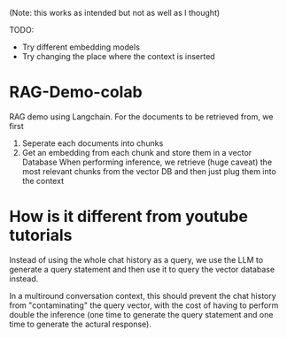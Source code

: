 (Note: this works as intended but not as well as I thought)


TODO: 
- Try different embedding models
- Try changing the place where the context is inserted

# RAG-Demo-colab
RAG demo using Langchain.
For the documents to be retrieved from, we first 
1. Seperate each documents into chunks
2. Get an embedding from each chunk and store them in a vector Database
When performing inference, we retrieve (huge caveat) the most relevant chunks from the vector DB and then just plug them into the context

# How is it different from youtube tutorials

Instead of using the whole chat history as a query, we use the LLM to generate a query statement and then use it to query the vector database instead.

In a multiround conversation context, this should prevent the chat history from "contaminating" the query vector, with the cost of having to perform double the inference (one time to generate the query statement and one time to generate the actural response).


